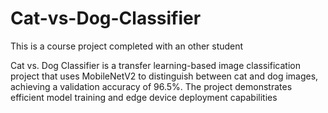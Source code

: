 # Cat-vs-Dog-Classifier
This is a course project completed with  an other student

Cat vs. Dog Classifier is a transfer learning-based image classification project that uses MobileNetV2 to distinguish between cat and dog images, achieving a validation accuracy of 96.5%. The project demonstrates efficient model training and edge device deployment capabilities
